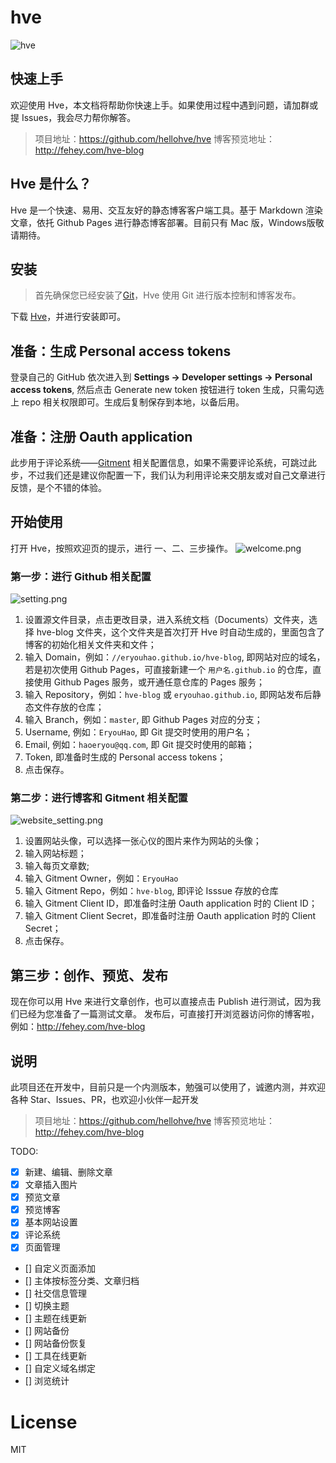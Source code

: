# hve

![hve](https://sfault-image.b0.upaiyun.com/248/462/248462553-5aba16121aa6a_articlex)
## 快速上手
欢迎使用 Hve，本文档将帮助你快速上手。如果使用过程中遇到问题，请加群或提 Issues，我会尽力帮你解答。

>项目地址：https://github.com/hellohve/hve
博客预览地址：http://fehey.com/hve-blog

## Hve 是什么？
Hve 是一个快速、易用、交互友好的静态博客客户端工具。基于 Markdown 渲染文章，依托 Github Pages 进行静态博客部署。目前只有 Mac 版，Windows版敬请期待。

## 安装
> 首先确保您已经安装了[Git](https://git-scm.com/)，Hve 使用 Git 进行版本控制和博客发布。  

下载 [Hve](https://github.com/hellohve/hve/releases)，并进行安装即可。

## 准备：生成 Personal access tokens
登录自己的 GitHub 依次进入到 **Settings -> Developer settings -> Personal access tokens**, 然后点击 Generate new token 按钮进行 token 生成，只需勾选上 repo 相关权限即可。生成后复制保存到本地，以备后用。

## 准备：注册 Oauth application
此步用于评论系统——[Gitment](https://github.com/imsun/gitment) 相关配置信息，如果不需要评论系统，可跳过此步，不过我们还是建议你配置一下，我们认为利用评论来交朋友或对自己文章进行反馈，是个不错的体验。

## 开始使用
打开 Hve，按照欢迎页的提示，进行 一、二、三步操作。
![welcome.png](https://sfault-image.b0.upaiyun.com/410/135/4101356659-5aba15a13a6d6_articlex)

### 第一步：进行 Github 相关配置
![setting.png](https://sfault-image.b0.upaiyun.com/227/496/2274960464-5aba15b588de8_articlex)
1. 设置源文件目录，点击更改目录，进入系统文档（Documents）文件夹，选择 hve-blog 文件夹，这个文件夹是首次打开 Hve 时自动生成的，里面包含了博客的初始化相关文件夹和文件；
2. 输入 Domain，例如：`//eryouhao.github.io/hve-blog`, 即网站对应的域名，若是初次使用 Github Pages，可直接新建一个 `用户名.github.io` 的仓库，直接使用 Github Pages 服务，或开通任意仓库的 Pages 服务；
3. 输入 Repository，例如：`hve-blog` 或 `eryouhao.github.io`, 即网站发布后静态文件存放的仓库；
4. 输入 Branch，例如：`master`, 即 Github Pages 对应的分支；
5. Username, 例如：`EryouHao`, 即 Git 提交时使用的用户名；
6. Email, 例如：`haoeryou@qq.com`, 即 Git 提交时使用的邮箱；
7. Token, 即准备时生成的 Personal access tokens；
8. 点击保存。

### 第二步：进行博客和 Gitment 相关配置

![website_setting.png](https://sfault-image.b0.upaiyun.com/112/077/1120779575-5aba15bf984c7_articlex)
1. 设置网站头像，可以选择一张心仪的图片来作为网站的头像；
2. 输入网站标题；
3. 输入每页文章数;
4. 输入 Gitment Owner，例如：`EryouHao`
5. 输入 Gitment Repo，例如：`hve-blog`, 即评论 Isssue 存放的仓库
6. 输入 Gitment Client ID，即准备时注册 Oauth application 时的 Client ID；
7. 输入 Gitment Client Secret，即准备时注册 Oauth application 时的 Client Secret；
8. 点击保存。

## 第三步：创作、预览、发布
现在你可以用 Hve 来进行文章创作，也可以直接点击 Publish 进行测试，因为我们已经为您准备了一篇测试文章。
发布后，可直接打开浏览器访问你的博客啦，例如：http://fehey.com/hve-blog

## 说明
此项目还在开发中，目前只是一个内测版本，勉强可以使用了，诚邀内测，并欢迎各种 Star、Issues、PR，也欢迎小伙伴一起开发

>项目地址：https://github.com/hellohve/hve
博客预览地址：http://fehey.com/hve-blog

TODO:

- [x] 新建、编辑、删除文章
- [x] 文章插入图片
- [x] 预览文章
- [x] 预览博客
- [x] 基本网站设置
- [x] 评论系统
- [x] 页面管理
- [] 自定义页面添加
- [] 主体按标签分类、文章归档
- [] 社交信息管理
- [] 切换主题
- [] 主题在线更新
- [] 网站备份
- [] 网站备份恢复
- [] 工具在线更新
- [] 自定义域名绑定
- [] 浏览统计



# License

  MIT